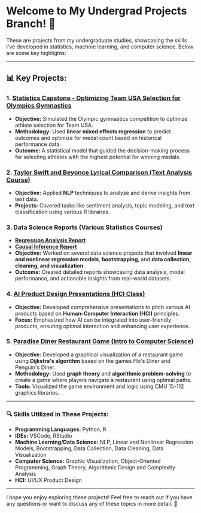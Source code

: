 # Welcome to My Undergrad Projects Branch! 🎉

These are projects from my undergraduate studies, showcasing the skills I've developed in statistics, machine learning, and computer science. Below are some key highlights:

---

## 📊 **Key Projects:**

### 1. [**Statistics Capstone - Optimizing Team USA Selection for Olympics Gymnastics**](https://github.com/abhat09/abhat09/tree/undergrad/36-490%20Statistics%20Capstone)
- **Objective:** Simulated the Olympic gymnastics competition to optimize athlete selection for Team USA.  
- **Methodology:** Used **linear mixed effects regression** to predict outcomes and optimize for medal count based on historical performance data.  
- **Outcome:** A statistical model that guided the decision-making process for selecting athletes with the highest potential for winning medals.


### 2. [**Taylor Swift and Beyonce Lyrical Comparison (Text Analysis Course)**](https://github.com/abhat09/abhat09/blob/undergrad/34-468%20Text%20Analysis/Final%20Report%20Taylor%20Swift%20v.s.%20Beyonce%20Comparison.pdf)
- **Objective:** Applied **NLP** techniques to analyze and derive insights from text data.  
- **Projects:** Covered tasks like sentiment analysis, topic modeling, and text classification using various R libraries.

### 3. **Data Science Reports (Various Statistics Courses)**  
- [**Regression Analysis Report**](https://github.com/abhat09/abhat09/blob/undergrad/36-401%20Linear%20Regression/Instructor%20Quality%20Ratings%20Report.pdf)
- [**Causal Inference Report**](https://github.com/abhat09/abhat09/blob/undergrad/36-402%20Advanced%20Data%20Science%20Methods/Investigating%20Economies%20Report.pdf)
- **Objective:** Worked on several data science projects that involved **linear and nonlinear regression models**, **bootstrapping**, and **data collection, cleaning, and visualization**.  
- **Outcome:** Created detailed reports showcasing data analysis, model performance, and actionable insights from real-world datasets.

### 4. [**AI Product Design Presentations (HCI Class)**](https://github.com/abhat09/abhat09/tree/undergrad/05-317%20Design%20of%20AI%20Products%20and%20Services)  
- **Objective:** Developed comprehensive presentations to pitch various AI products based on **Human-Computer Interaction (HCI)** principles.  
- **Focus:** Emphasized how AI can be integrated into user-friendly products, ensuring optimal interaction and enhancing user experience.

### 5. [**Paradise Diner Restaurant Game (Intro to Computer Science)**](https://github.com/abhat09/abhat09/tree/undergrad/15-112%20Fundamentals%20of%20Programming%20(Python))
- **Objective:** Developed a graphical visualization of a restaurant game using **Dijkstra's algorithm** based on the games Flo's Diner and Penguin's Diner.  
- **Methodology:** Used **graph theory** and **algorithmic problem-solving** to create a game where players navigate a restaurant using optimal paths.  
- **Tools:** Visualized the game environment and logic using CMU 15-112 graphics libraries.

---

### 🔍 **Skills Utilized in These Projects:**  
- **Programming Languages:** Python, R  
- **IDEs:** VSCode, RStudio  
- **Machine Learning/Data Science:** NLP, Linear and Nonlinear Regression Models, Bootstrapping, Data Collection, Data Cleaning, Data Visualization  
- **Computer Science:** Graphic Visualization, Object-Oriented Programming, Graph Theory, Algorithmic Design and Complexity Analysis  
- **HCI:** UI/UX Product Design

---

I hope you enjoy exploring these projects! Feel free to reach out if you have any questions or want to discuss any of these topics in more detail. 🚀
